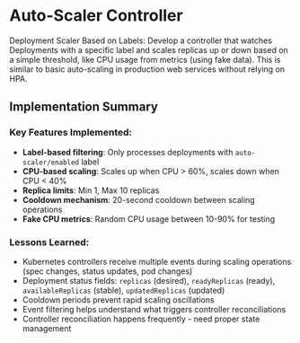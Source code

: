 # Auto-Scaler Controller

Deployment Scaler Based on Labels: Develop a controller that watches Deployments with a specific label and scales replicas up or down based on a simple threshold, like CPU usage from metrics (using fake data). This is similar to basic auto-scaling in production web services without relying on HPA.

## Implementation Summary

### Key Features Implemented:
- **Label-based filtering**: Only processes deployments with `auto-scaler/enabled` label
- **CPU-based scaling**: Scales up when CPU > 60%, scales down when CPU < 40%
- **Replica limits**: Min 1, Max 10 replicas
- **Cooldown mechanism**: 20-second cooldown between scaling operations
- **Fake CPU metrics**: Random CPU usage between 10-90% for testing

### Lessons Learned:
- Kubernetes controllers receive multiple events during scaling operations (spec changes, status updates, pod changes)
- Deployment status fields: `replicas` (desired), `readyReplicas` (ready), `availableReplicas` (stable), `updatedReplicas` (updated)
- Cooldown periods prevent rapid scaling oscillations
- Event filtering helps understand what triggers controller reconciliations
- Controller reconciliation happens frequently - need proper state management